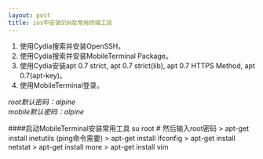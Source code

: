 ```yaml
---
layout: post
title: ios中安装SSH及常用终端工具
---
```



1. 使用Cydia搜索并安装OpenSSH。
2. 使用Cydia搜索并安装MobileTerminal Package。
3. 使用Cydia安装apt 0.7 strict, apt 0.7 strict(lib), apt 0.7 HTTPS Method, apt 0.7(apt-key)。
4. 使用MobileTerminal登录。

*root默认密码：alpine
<br>
mobile默认密码：alpine*

####启动MobileTerminal安装常用工具
    su root    # 然后输入root密码
    > apt-get install inetutils      (ping命令需要)
    > apt-get install ifconfig
    > apt-get install netstat
    > apt-get install more
    > apt-get install vim
    
